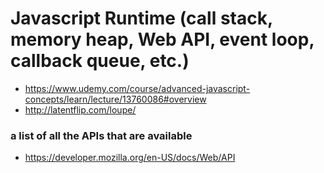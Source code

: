 # Javascript Runtime (call stack, memory heap, Web API, event loop, callback queue, etc.)
- https://www.udemy.com/course/advanced-javascript-concepts/learn/lecture/13760086#overview
- http://latentflip.com/loupe/

###  a list of all the APIs that are available
- https://developer.mozilla.org/en-US/docs/Web/API
